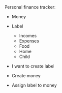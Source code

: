 Personal finance tracker:
- Money
- Label
    - Incomes
    - Expenses
    - Food
    - Home
    - Child

- I want to create label
- Create money
- Assign label to money